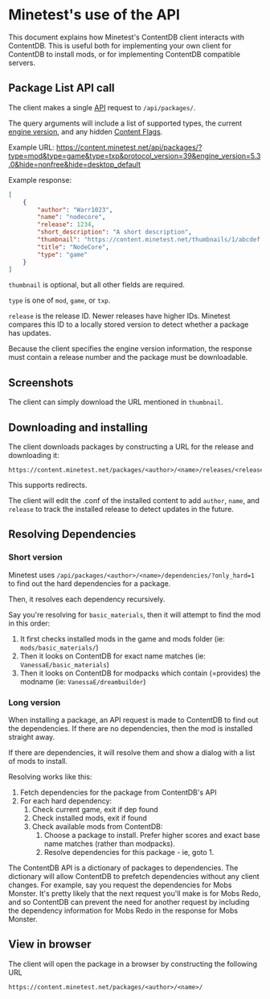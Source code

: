 # Minetest's use of the API

This document explains how Minetest's ContentDB client interacts with ContentDB.
This is useful both for implementing your own client for ContentDB to install mods, 
or for implementing ContentDB compatible servers.

## Package List API call

The client makes a single [API](https://content.minetest.net/help/api/) request to `/api/packages/`.

The query arguments will include a list of supported types, the current
[engine version](https://content.minetest.net/api/minetest_versions/),
and any hidden [Content Flags](https://content.minetest.net/help/content_flags/).

Example URL:
<https://content.minetest.net/api/packages/?type=mod&type=game&type=txp&protocol_version=39&engine_version=5.3.0&hide=nonfree&hide=desktop_default>

Example response:

```json
[
    {
        "author": "Warr1023",
        "name": "nodecore",
        "release": 1234,
        "short_description": "A short description",
        "thumbnail": "https://content.minetest.net/thumbnails/1/abcdef.jpg",
        "title": "NodeCore",
        "type": "game"
    }
]
```

`thumbnail` is optional, but all other fields are required. 

`type` is one of `mod`, `game`, or `txp`.

`release` is the release ID. Newer releases have higher IDs.
Minetest compares this ID to a locally stored version to detect whether a package has updates.

Because the client specifies the engine version information, the response must contain a release
number and the package must be downloadable.

## Screenshots

The client can simply download the URL mentioned in `thumbnail`.

## Downloading and installing

The client downloads packages by constructing a URL for the release and downloading it:

```
https://content.minetest.net/packages/<author>/<name>/releases/<release>/download/
```

This supports redirects.

The client will edit the .conf of the installed content to add `author`, `name`, and `release` to
track the installed release to detect updates in the future.

## Resolving Dependencies

### Short version

Minetest uses `/api/packages/<author>/<name>/dependencies/?only_hard=1` to find out the hard
dependencies for a package.

Then, it resolves each dependency recursively. 

Say you're resolving for `basic_materials`, then it will attempt to find the mod in this order:

1. It first checks installed mods in the game and mods folder (ie: `mods/basic_materials/`)
2. Then it looks on ContentDB for exact name matches (ie: `VanessaE/basic_materials`)
3. Then it looks on ContentDB for modpacks which contain (=provides) the modname
   (ie: `VanessaE/dreambuilder`)

### Long version

When installing a package, an API request is made to ContentDB to find out the dependencies.
If there are no dependencies, then the mod is installed straight away.

If there are dependencies, it will resolve them and show a dialog with a list of mods to install.

Resolving works like this:

1. Fetch dependencies for the package from ContentDB's API
2. For each hard dependency:
    1. Check current game, exit if dep found
    2. Check installed mods, exit if found
    3. Check available mods from ContentDB:
        1. Choose a package to install. Prefer higher scores and exact base name matches
           (rather than modpacks).
        2. Resolve dependencies for this package - ie, goto 1.

The ContentDB API is a dictionary of packages to dependencies.
The dictionary will allow ContentDB to prefetch dependencies without any client changes.
For example, say you request the dependencies for Mobs Monster.
It's pretty likely that the next request you'll make is for Mobs Redo, and so ContentDB can prevent
the need for another request by including the dependency information for Mobs Redo in the
response for Mobs Monster.

## View in browser

The client will open the package in a browser by constructing the following URL

```
https://content.minetest.net/packages/<author>/<name>/
```
